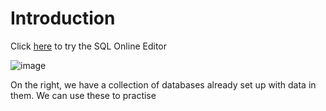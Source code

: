# Introduction

Click [here](https://www.w3schools.com/sql/trysql.asp?filename=trysql_op_or "w3schools try SQL") to try the SQL Online Editor


![image](https://user-images.githubusercontent.com/107522496/204823517-db5750dc-5407-4a59-8d9a-c1d8874e2cb3.png)

On the right, we have a collection of databases already set up with data in them. We can use these to practise










